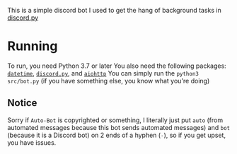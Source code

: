 This is a simple discord bot I used to get the hang of background tasks in [discord.py](https://pypi.org/project/discord.py/)

Running
=======
To run, you need Python 3.7 or later
You also need the following packages: [`datetime`](https://docs.python.org/3/library/datetime.html), [`discord.py`](https://pypi.org/project/discord.py/), and [`aiohttp`](https://pypi.org/project/aiohttp/)
You can simply run the `python3 src/bot.py` (if you have something else, you know what you're doing)


Notice
------
Sorry if `Auto-Bot` is copyrighted or something, I literally just put `auto` (from automated messages because this bot sends automated messages) and `bot` (because it is a Discord bot) on 2 ends of a hyphen (`-`), so if you get upset, you have issues.